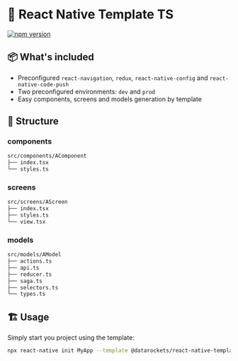 # 🚀 React Native Template TS

[![npm version](https://badge.fury.io/js/%40datarockets%2Freact-native-template-ts.svg)](https://badge.fury.io/js/%40datarockets%2Freact-native-template-ts)

## 📦 What's included

- Preconfigured `react-navigation`, `redux`, `react-native-config` and `react-native-code-push`
- Two preconfigured environments: `dev` and `prod`
- Easy components, screens and models generation by template

## 🧱 Structure

### components
```sh
src/components/AComponent
├── index.tsx
└── styles.ts
```

### screens
```sh
src/screens/AScreen
├── index.tsx
├── styles.ts
└── view.tsx
```

### models
```sh
src/models/AModel
├── actions.ts
├── api.ts
├── reducer.ts
├── saga.ts
├── selectors.ts
└── types.ts
```

## 🏗 Usage

Simply start you project using the template:
```sh
npx react-native init MyApp --template @datarockets/react-native-template-ts
```
